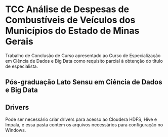 # TCC Análise de Despesas de Combustíveis de Veículos dos Municípios do Estado de Minas Gerais

Trabalho de Conclusão de Curso apresentado ao Curso de Especialização em Ciência de Dados e Big Data como requisito parcial à obtenção do título de especialista.

## Pós-graduação Lato Sensu em Ciência de Dados e Big Data

## Drivers

Pode ser necessário criar drivers para acesso ao Cloudera HDFS, Hive e Impala, e essa pasta contém os arquivos necessários para configuração no Windows.
